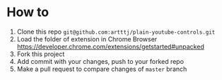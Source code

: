 <h1>How to</h1>

1. Clone this repo `git@github.com:artttj/plain-youtube-controls.git`
2. Load the folder of extension in Chrome Browser https://developer.chrome.com/extensions/getstarted#unpacked
3. Fork this project
4. Add commit with your changes, push to your forked repo
5. Make a pull request to compare changes of `master` branch
